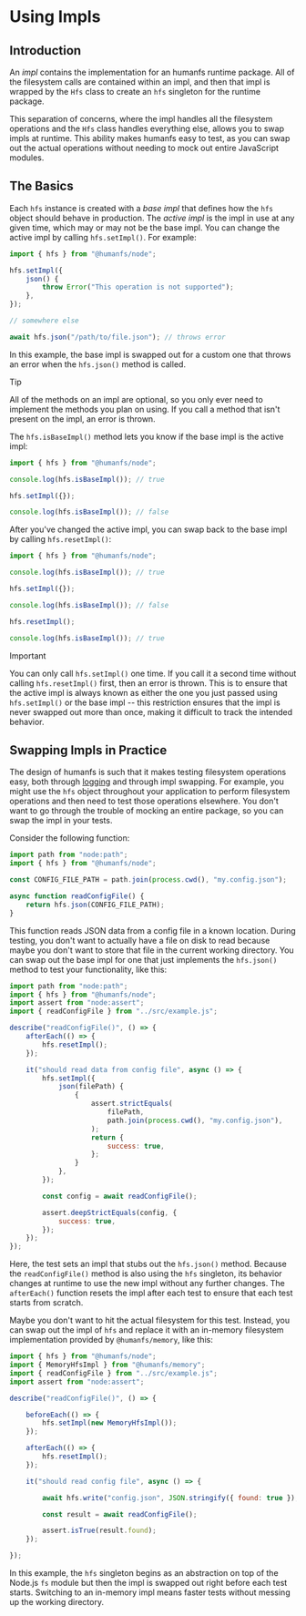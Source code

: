 # Using Impls

## Introduction

An _impl_ contains the implementation for an humanfs runtime package. All of the filesystem calls are contained within an impl, and then that impl is wrapped by the `Hfs` class to create an `hfs` singleton for the runtime package.

This separation of concerns, where the impl handles all the filesystem operations and the `Hfs` class handles everything else, allows you to swap impls at runtime. This ability makes humanfs easy to test, as you can swap out the actual operations without needing to mock out entire JavaScript modules.

## The Basics

Each `hfs` instance is created with a _base impl_ that defines how the `hfs` object should behave in production. The _active impl_ is the impl in use at any given time, which may or may not be the base impl. You can change the active impl by calling `hfs.setImpl()`. For example:

```js
import { hfs } from "@humanfs/node";

hfs.setImpl({
	json() {
		throw Error("This operation is not supported");
	},
});

// somewhere else

await hfs.json("/path/to/file.json"); // throws error
```

In this example, the base impl is swapped out for a custom one that throws an error when the `hfs.json()` method is called.

> [!TIP]
> All of the methods on an impl are optional, so you only ever need to implement the methods you plan on using. If you call a method that isn't present on the impl, an error is thrown.

The `hfs.isBaseImpl()` method lets you know if the base impl is the active impl:

```js
import { hfs } from "@humanfs/node";

console.log(hfs.isBaseImpl()); // true

hfs.setImpl({});

console.log(hfs.isBaseImpl()); // false
```

After you've changed the active impl, you can swap back to the base impl by calling `hfs.resetImpl()`:

```js
import { hfs } from "@humanfs/node";

console.log(hfs.isBaseImpl()); // true

hfs.setImpl({});

console.log(hfs.isBaseImpl()); // false

hfs.resetImpl();

console.log(hfs.isBaseImpl()); // true
```

> [!IMPORTANT]
> You can only call `hfs.setImpl()` one time. If you call it a second time without calling `hfs.resetImpl()` first, then an error is thrown. This is to ensure that the active impl is always known as either the one you just passed using `hfs.setImpl()` or the base impl -- this restriction ensures that the impl is never swapped out more than once, making it difficult to track the intended behavior.

## Swapping Impls in Practice

The design of humanfs is such that it makes testing filesystem operations easy, both through [logging](./logging.md) and through impl swapping. For example, you might use the `hfs` object throughout your application to perform filesystem operations and then need to test those operations elsewhere. You don't want to go through the trouble of mocking an entire package, so you can swap the impl in your tests.

Consider the following function:

```js
import path from "node:path";
import { hfs } from "@humanfs/node";

const CONFIG_FILE_PATH = path.join(process.cwd(), "my.config.json");

async function readConfigFile() {
	return hfs.json(CONFIG_FILE_PATH);
}
```

This function reads JSON data from a config file in a known location. During testing, you don't want to actually have a file on disk to read because maybe you don't want to store that file in the current working directory. You can swap out the base impl for one that just implements the `hfs.json()` method to test your functionality, like this:

```js
import path from "node:path";
import { hfs } from "@humanfs/node";
import assert from "node:assert";
import { readConfigFile } from "../src/example.js";

describe("readConfigFile()", () => {
	afterEach(() => {
		hfs.resetImpl();
	});

	it("should read data from config file", async () => {
		hfs.setImpl({
			json(filePath) {
				{
					assert.strictEquals(
						filePath,
						path.join(process.cwd(), "my.config.json"),
					);
					return {
						success: true,
					};
				}
			},
		});

		const config = await readConfigFile();

		assert.deepStrictEquals(config, {
			success: true,
		});
	});
});
```

Here, the test sets an impl that stubs out the `hfs.json()` method. Because the `readConfigFile()` method is also using the `hfs` singleton, its behavior changes at runtime to use the new impl without any further changes. The `afterEach()` function resets the impl after each test to ensure that each test starts from scratch.

Maybe you don't want to hit the actual filesystem for this test. Instead, you can swap out the impl of `hfs` and replace it with an in-memory filesystem implementation provided by `@humanfs/memory`, like this:

```js
import { hfs } from "@humanfs/node";
import { MemoryHfsImpl } from "@humanfs/memory";
import { readConfigFile } from "../src/example.js";
import assert from "node:assert";

describe("readConfigFile()", () => {

    beforeEach(() => {
        hfs.setImpl(new MemoryHfsImpl());
    });

    afterEach(() => {
        hfs.resetImpl();
    });

    it("should read config file", async () => {

        await hfs.write("config.json", JSON.stringify({ found: true });

        const result = await readConfigFile();

        assert.isTrue(result.found);
    });

});
```

In this example, the `hfs` singleton begins as an abstraction on top of the Node.js `fs` module but then the impl is swapped out right before each test starts. Switching to an in-memory impl means faster tests without messing up the working directory.
